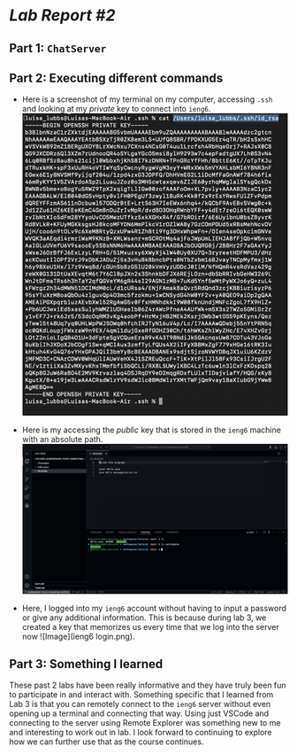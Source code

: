 # *Lab Report #2*

## Part 1: `ChatServer`

## Part 2: Executing different commands
- Here is a screenshot of my terminal on my computer, accessing `.ssh` and looking at my *private* key to connect into `ieng6`. ![Private](AbsPrivateKey.png)

- Here is my accessing the *public* key that is stored in the `ieng6` machine with an absolute path. ![Public](lsDirectory.png)


- Here, I logged into my `ieng6` account without having to input a password or give any additional information. This is because during lab 3, we created a key that memorizes us every time that we log into the server now ![Image](ieng6 login.png).


## Part 3: Something I learned
These past 2 labs have been really informative and they have truly been fun to participate in and interact with. Something specific that I learned from Lab 3 is that you can remotely connect to the `ieng6` server without even opening up a terminal and connecting that way. Using just VSCode and connecting to the server using Remote Explorer was something new to me and interesting to work out in lab. I look forward to continuing to explore how we can further use that as the course continues. 
